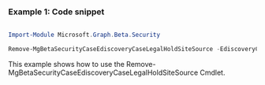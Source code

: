 ### Example 1: Code snippet

```powershell

Import-Module Microsoft.Graph.Beta.Security

Remove-MgBetaSecurityCaseEdiscoveryCaseLegalHoldSiteSource -EdiscoveryCaseId $ediscoveryCaseId -EdiscoveryHoldPolicyId $ediscoveryHoldPolicyId -SiteSourceId $siteSourceId

```
This example shows how to use the Remove-MgBetaSecurityCaseEdiscoveryCaseLegalHoldSiteSource Cmdlet.

